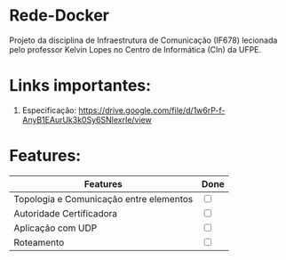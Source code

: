 # Rede-Docker
Projeto da disciplina de Infraestrutura de Comunicação (IF678) lecionada pelo professor Kelvin Lopes no Centro de Informática (CIn) da UFPE.

# Links importantes:
1. Especificação: https://drive.google.com/file/d/1w6rP-f-AnyB1EAurUk3k0Sy6SNlexrIe/view

# Features:
| Features                            | Done |
|-------------------------------------|------|
| Topologia e Comunicação entre elementos | <input type="checkbox" abled> |
| Autoridade Certificadora            | <input type="checkbox" abled> |
| Aplicação com UDP                   | <input type="checkbox" abled> |
| Roteamento                          | <input type="checkbox" abled> |

